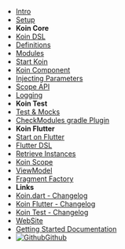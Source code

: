 - [Intro](introduction)
- [Setup](setup/index)
- **Koin Core**
- [Koin DSL](koin-core/dsl)
- [Definitions](koin-core/definitions)
- [Modules](koin-core/modules)
- [Start Koin](koin-core/start-koin)
- [Koin Component](koin-core/koin-component)
- [Injecting Parameters](koin-core/injection-parameters)
- [Scope API](koin-core/scopes)
- [Logging](koin-core/logging)
- **Koin Test**
- [Test & Mocks](koin-test/testing)
- [CheckModules gradle Plugin](koin-test/checkmodules_plugin)
- **Koin Flutter**
- [Start on Flutter](koin-android/start)
- [Flutter DSL](koin-android/dsl)
- [Retrieve Instances](koin-android/get-instances)
- [Koin Scope](koin-android/scope)
- [ViewModel](koin-android/viewmodel)
- [Fragment Factory](koin-android/fragment-factory)
- **Links**
- [Koin.dart - Changelog](https://pub.dev/packages/koin#-changelog-tab-)
- [Koin Flutter - Changelog](https://pub.dev/packages/koin_flutter#-changelog-tab-)
- [Koin Test - Changelog](https://pub.dev/packages/koin_test#-changelog-tab-)
- [WebSite](https://insert-koin.io/)
- [Getting Started Documentation](https://start.insert-koin.io/)
- [![Github](https://icongram.jgog.in/simple/github.svg?color=808080&size=16)Github](https://github.com/pbissonho/koin.dart)

